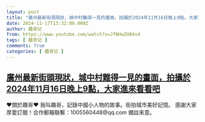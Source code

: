 ```yaml
---
layout: post
title: "廣州最新街頭現狀，城中村難得一見的畫面，拍攝於2024年11月16日晚上9點，大家進來看看吧"
date: 2024-11-17T13:32:09.000Z
author: 趣哥记
from: https://www.youtube.com/watch?v=JfNHwZU04s4
tags: [ 趣哥记 ]
comments: True
categories: [ 趣哥记 ]
---
```

<!--1731850329000-->
[廣州最新街頭現狀，城中村難得一見的畫面，拍攝於2024年11月16日晚上9點，大家進來看看吧](https://www.youtube.com/watch?v=JfNHwZU04s4)
------

<div>
♥關於趣哥♥  我叫趣哥，記錄中國小人物的故事。街拍城市美好記憶。  感謝大家厚愛訂閱！合作郵箱聯繫：1005560448@qq.com 備註來意。
</div>
